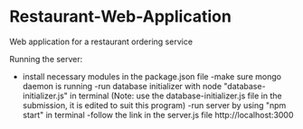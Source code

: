 # Restaurant-Web-Application
Web application for a restaurant ordering service



Running the server:
- install necessary modules in the package.json file
-make sure mongo daemon is running
-run database initializer with node "database-initializer.js" in terminal (Note: use the database-initializer.js file in the submission, it is edited to suit this program)
-run server by using "npm start" in terminal
-follow the link in the server.js file http://localhost:3000
